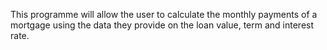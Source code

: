 This programme will allow the user to calculate the monthly payments of a mortgage using the data they provide on the loan value, term and interest rate.